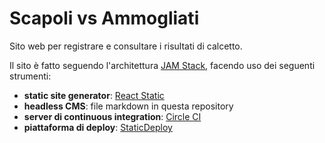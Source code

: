 # Scapoli vs Ammogliati

Sito web per registrare e consultare i risultati di calcetto.

Il sito è fatto seguendo l'architettura [JAM Stack](https://jamstack.org/),
facendo uso dei seguenti strumenti:

- **static site generator**:
  [React Static](https://github.com/react-static/react-static)
- **headless CMS**: file markdown in questa repository
- **server di continuous integration**: [Circle CI](https://circleci.com/)
- **piattaforma di deploy**: [StaticDeploy](https://staticdeploy.io/)
